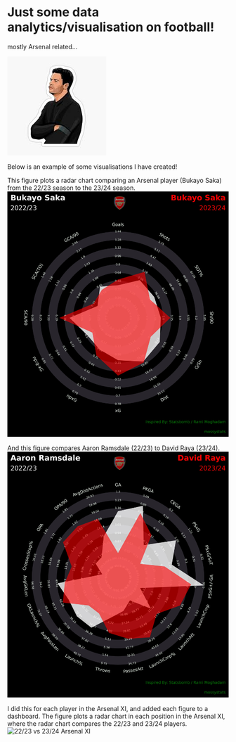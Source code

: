 # Just some data analytics/visualisation on football! 
mostly Arsenal related...

![Alt text](images/arteta.png)

Below is an example of some visualisations I have created!

This figure plots a radar chart comparing an Arsenal player (Bukayo Saka) from the 22/23 season to the 23/24 season.
![22/23 vs 23/24 Saka](/outputs/arsenal/Saka2023vsSaka2024.jpg)

And this figure compares Aaron Ramsdale (22/23) to David Raya (23/24).
![22/23 vs 23/24 GK](/outputs/arsenal/Ramsdale2023vsRaya2024.jpg)

I did this for each player in the Arsenal XI, and added each figure to a dashboard.
The figure plots a radar chart in each position in the Arsenal XI, where the radar chart compares the 22/23 and 23/24 players. 
![22/23 vs 23/24 Arsenal XI](/outputs/arsenal/ArsenalDashboard.png)